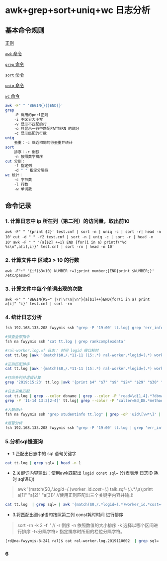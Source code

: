 # awk+grep+sort+uniq+wc 日志分析

## 基本命令规则

[正则](https://baike.baidu.com/item/%E6%AD%A3%E5%88%99%E8%A1%A8%E8%BE%BE%E5%BC%8F/1700215?fr=aladdin)

[`awk` 命令](https://www.cnblogs.com/ginvip/p/6352157.html)

[`grep` 命令](https://www.cnblogs.com/flyor/p/6411140.html)

[`sort` 命令](https://www.cnblogs.com/GNblog/p/6932355.html)

[`uniq` 命令](https://www.cnblogs.com/ftl1012/p/uniq.html)

[`wc` 命令](https://www.cnblogs.com/peida/archive/2012/12/18/2822758.html)

```bash
awk -F" " 'BEGIN{}{}END{}'
grep
    -P 调用的perl正则
    -i 不区分大小写
    -v 显示不匹配的行
    -o 只显示一行中匹配PATTERN 的部分
    -c 显示匹配的行数
uniq
    去重：-c 临近相同的行去重并统计
sort
    排序：-r 倒叙
    -n 按照数字排序
cut 分割：
    -f 指定列
    -d " " 指定分隔符
wc 统计：
    -c 字节数
    -l 行数
    -w 单词数

```

## 命令记录

### 1. 计算日志中 ip 所在列（第二列）的访问量，取出前10

`awk -F" " '{print $2}' test.cnf | sort -n | uniq -c | sort -r| head -n 10'`
`cut -d " " -f2 test.cnf | sort -n | uniq -c | sort -r | head -n 10'`
`awk -F " " '{a[$2] +=1} END {for(i in a) printf("%d %s\n",a[i],i)}' test.cnf | sort -rn | head -n 10'`

### 2. 计算文件中 区域3 > 10 的行数

`awk -F":" '{if($3>10) NUMBER +=1;print number;}END{print $NUMBER;}' /etc/passwd`

### 3. 计算文件中每个单词出现的次数

`awk -F" " 'BEGIN{RS=" |\r|\r\n|\n"}{a[$1]++}END{for(i in a) print a[i]" "i}' test.cnf | sort -rn`

### 4. 统计日志分析

```bash
fsh 192.168.133.208 fwyymis ssh "grep -P '19:00' tt.log| grep 'err_info=Talk.*Failed' | grep 'log_type=E_SUM' | grep 'module=assistantdesk' | head -10" |awk '{match($0,/.*(user_ip=.*) local_ip.*(uri=.*?)req_start/,arr);print arr[1],arr[2]}'

#排查全部指令
fsh na fwyymis ssh 'cat tt.log | grep rankcomplexdata'

#ral-worker.log.wf 日志： 时间 logid 接口耗时
cat tt.log |awk '{match($0,/.*11-11 (15:.*) ral-worker.*logid=(.*) worker_id.*cost=(.*) talk.*/,a);print a[1]" "a[2]" "a[3]}' | sort -rnk3 |head -10

#正则匹配排序
cat tt.log |awk '{match($0,/.*11-11 (15:.*) ral-worker.*logid=(.*) worker_id.*cost=(.*) talk.*/,a);print a[1]" "a[2]" "a[3]}' | sort -rnk3 |head -10

#打印多列并逻辑计算
grep '2019:15:23' tt.log |awk '{print $4" "$7" "$9" "$24" "$29" "$30" "$31" "$33}' | awk '{if($3 > 499) print $0}'| head -10

#日志采集匹配
cat tt.log | grep --color dbname | grep --color -P 'read=\d{1,4}.*?dbname=(homework_fudao|homework_tutormis|homework_pay|homework_gnmis|homework_kunpeng|homew ork_teach resource|homework_zhibo)' |awk'{match($0,/.*read=(.*) dbname=/,a);print a[1]" "$0}' | sort -k1rn |head -10
grep -P '11-14 13:2[2-4]' tt.log| grep --color -P 'caller=Bd_DB.*method=query.*dbname=(homework_fudao|homework_tutormis|homework_pay|homework_gnmis|homework_kunpeng|homework_teach resource|homework_zhibo|dataware).*sql='

#人数统计
fsh na fwyymis ssh "grep studentinfo tt.log" | grep -oP 'uid\[\w*\]' | sort -nr | uniq -c | wc -l

#报警分析
fsh 192.168.133.208 fwyymis ssh "grep -P '19:00' tt.log | grep 'err_info=Talk.*Failed' | grep 'log_type=E_SUM' | grep 'module=assistantdesk' | head -10" |awk '{match($0,/.*.*(uri=.*?)req_start/,arr);print arr[1],arr[2]}' | sort -rnk2 | uniq -c | sort -r
```

### 5.分析sql慢查询

- 1.匹配出日志中的 sql 语句关键字

```bash
cat tt.log | grep sql= | head -n 1
```

- 2.关键词内容输出：使用awk匹配出 `logid const sql=`  (分表表示 日志ID 耗时 sql语句)

>awk '{match($0,/.*logid=(.*)worker_id.*cost=(.*) talk.*sql=(.*).*/,a);print a[1]" "a[2]" "a[3]}'   //使用正则匹配出三个关键字内容并输出

```bash
cat tt.log  | grep sql= | awk '{match($0,/.*logid=(.*)worker_id.*cost=(.*) talk.*sql=(.*).*/,a);print a[1]" "a[2]" "a[3]}' | head -n 1
```

- 3.将匹配出测sql语句按照第二列 const耗时时间 进行排序

>sort -rn -k 2 -t' '  // -r 倒序 -n  依照数值的大小排序 -k  选择以哪个区间进行排序  -t<分隔字符>   指定排序时所用的栏位分隔字符。  

```bash
[rd@na-fwyymis-8-241 ral]$ cat ral-worker.log.2019110602  | grep sql= | awk '{match($0,/.*logid=(.*)worker_id.*cost=(.*) talk.*sql=(.*).*/,a);print a[1]" "a[2]" "a[3]}' | sort -rn -k 2 -t' '
```

### 6

